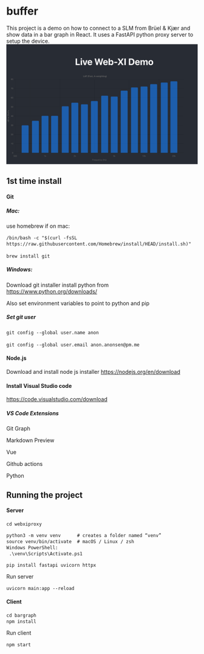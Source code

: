 # buffer

This project is a demo on how to connect to a SLM from Brüel & Kjær and show data in a bar graph in React. It uses a FastAPI python proxy server to setup the device.
![alt text](Screenshot.png)

## 1st time install

#### Git
##### Mac:
use homebrew if on mac: 
```
/bin/bash -c "$(curl -fsSL https://raw.githubusercontent.com/Homebrew/install/HEAD/install.sh)"

brew install git
```

##### Windows:
Download git installer
install python from https://www.python.org/downloads/

Also set environment variables to point to python and pip

##### Set git user
```
git config --global user.name anon

git config --global user.email anon.anonsen@pm.me
```
#### Node.js
Download and install node js installer https://nodejs.org/en/download

#### Install Visual Studio code
https://code.visualstudio.com/download

##### VS Code Extensions
Git Graph

Markdown Preview

Vue

Github actions

Python

## Running the project

#### Server

```
cd webxiproxy
```
```
python3 -m venv venv      # creates a folder named “venv”
source venv/bin/activate  # macOS / Linux / zsh
Windows PowerShell:
 .\venv\Scripts\Activate.ps1
```
```
pip install fastapi uvicorn httpx
```

Run server
```
uvicorn main:app --reload
```
#### Client
```
cd bargraph
npm install
```
Run client
```
npm start
```
